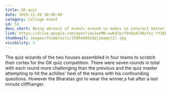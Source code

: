 ```yaml
---
title: GK quiz
date: 2019-11-28 10:00:00
category: College event
id: 53
desc_short: Being abreast of events around us makes us interact better with the world. More than being a  mere trivia quiz, the G.K quiz was a real test to gray matter. 
link: https://drive.google.com/open?id=1oeMN-ewK47pcf9nRo4CVNcfxc-YY36EI
thumbnail: images/thumbnails/1589468919pjimage(2).jpg
visibility: 1
---
```


The quiz wizards of the two houses assembled in four teams to scratch their cortex for the GK quiz competition. There were seven rounds in total with each round more challenging than the previous and the quiz master attempting to hit the achilles' heel of the teams with his confounding questions. However the Bharatas got to wear the winner,s hat after a last minute cliffhanger.